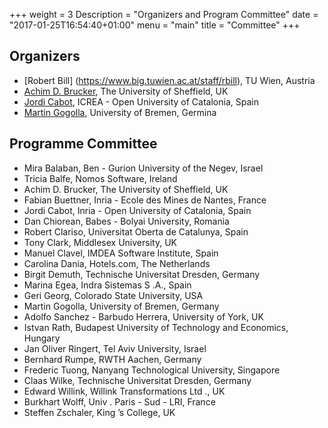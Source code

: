 +++
weight = 3
Description = "Organizers and Program Committee"
date = "2017-01-25T16:54:40+01:00"
menu = "main"
title = "Committee"
+++

## Organizers

* [Robert Bill] (https://www.big.tuwien.ac.at/staff/rbill), TU Wien, Austria
* [Achim D. Brucker](https://www.brucker.ch/), The University of Sheffield, UK
* [Jordi Cabot](http://jordicabot.com/), ICREA - Open University of Catalonia, Spain
* [Martin Gogolla](http://www.db.informatik.uni-bremen.de/~gogolla/), University of Bremen, Germina

## Programme Committee

* Mira Balaban, Ben - Gurion University of the Negev, Israel
* Tricia Balfe, Nomos Software, Ireland
* Achim D. Brucker, The University of Sheffield, UK
* Fabian Buettner, Inria - Ecole des Mines de Nantes, France
* Jordi Cabot, Inria - Open University of Catalonia, Spain
* Dan Chiorean, Babes - Bolyai University, Romania
* Robert Clariso, Universitat Oberta de Catalunya, Spain
* Tony Clark, Middlesex University, UK
* Manuel Clavel, IMDEA Software Institute, Spain
* Carolina Dania, Hotels.com, The Netherlands
* Birgit Demuth, Technische Universitat Dresden, Germany
* Marina Egea, Indra Sistemas S .A., Spain
* Geri Georg, Colorado State University, USA
* Martin Gogolla, University of Bremen, Germany
* Adolfo Sanchez - Barbudo Herrera, University of York, UK
* Istvan Rath, Budapest University of Technology and Economics, Hungary
* Jan Oliver Ringert, Tel Aviv University, Israel
* Bernhard Rumpe, RWTH Aachen, Germany
* Frederic Tuong, Nanyang Technological University, Singapore
* Claas Wilke, Technische Universitat Dresden, Germany
* Edward Willink, Willink Transformations Ltd ., UK
* Burkhart Wolff, Univ . Paris - Sud - LRI, France
* Steffen Zschaler, King ’s College, UK
